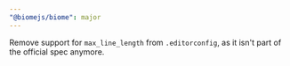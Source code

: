 ```yaml
---
"@biomejs/biome": major
---
```


Remove support for `max_line_length` from `.editorconfig`, as it isn't part of the official spec anymore.
